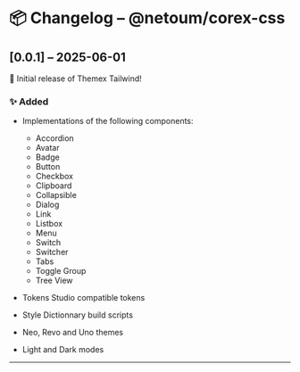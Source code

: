 # 📦 Changelog – @netoum/corex-css

## [0.0.1] – 2025-06-01

🎉 Initial release of Themex Tailwind!

### ✨ Added

- Implementations of the following components:
  - Accordion
  - Avatar
  - Badge
  - Button
  - Checkbox
  - Clipboard
  - Collapsible
  - Dialog
  - Link
  - Listbox
  - Menu
  - Switch
  - Switcher
  - Tabs
  - Toggle Group
  - Tree View

- Tokens Studio compatible tokens
- Style Dictionnary build scripts
- Neo, Revo and Uno themes
- Light and Dark modes
  
---

